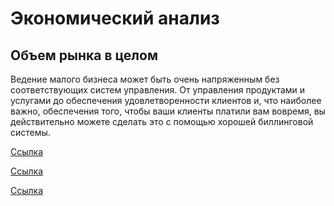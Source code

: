 # Экономический анализ

## Объем рынка в целом
Ведение малого бизнеса может быть очень напряженным без соответствующих систем управления.
От управления продуктами и услугами до обеспечения удовлетворенности клиентов и, что наиболее важно,
обеспечения того, чтобы ваши клиенты платили вам вовремя, вы действительно можете сделать это с помощью 
хорошей биллинговой системы. 

[Ссылка](https://forum.nag.ru/index.php?/topic/51885-reyting-luchshiy-billing-i-hudshiy-billing-suzhdenie-o-billinge-po-demo-dostupu/)


[Ссылка](https://www.tadviser.ru/index.php/%D0%91%D0%B8%D0%BB%D0%BB%D0%B8%D0%BD%D0%B3%D0%BE%D0%B2%D1%8B%D0%B5_%D1%81%D0%B8%D1%81%D1%82%D0%B5%D0%BC%D1%8B)


[Ссылка](https://businessyield.com/ru/bs-business/billing-systems-for-small-business/?currency=ARS)